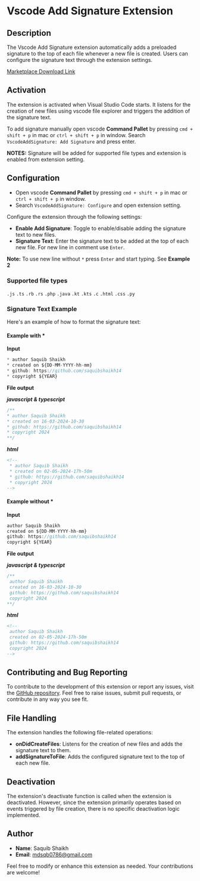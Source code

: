 # Vscode Add Signature Extension

## Description

The Vscode Add Signature extension automatically adds a preloaded signature to the top of each file whenever a new file is created. Users can configure the signature text through the extension settings.


[Marketplace Download Link](https://marketplace.visualstudio.com/items?itemName=saquibshaikh.vscode-add-signature)

## Activation

The extension is activated when Visual Studio Code starts. It listens for the creation of new files using vscode file explorer  and triggers the addition of the signature text.

To add signature manually open vscode **Command Pallet** by pressing `cmd + shift + p` in mac or `ctrl + shift + p` in window. Search `VscodeAddSignature: Add Signature` and press enter.

**NOTES:** Signature will be added for supported file types and extension is enabled from extension setting.

## Configuration

-   Open vscode **Command Pallet** by pressing `cmd + shift + p` in mac or `ctrl + shift + p` in window.
-   Search `VscodeAddSignature: Configure` and open extension setting.

Configure the extension through the following settings:

-   **Enable Add Signature**: Toggle to enable/disable adding the signature text to new files.
-   **Signature Text**: Enter the signature text to be added at the top of each new file. For new line in comment use ```Enter```.

**Note:** To use new line without ```*``` press ```Enter``` and start typing. See **Example 2**

### Supported file types
```.js``` ```.ts``` ```.rb``` ```.rs``` ```.php``` ```.java``` ```.kt``` ```.kts``` ```.c``` ```.html``` ```.css``` ```.py```

### Signature Text Example

Here's an example of how to format the signature text:

#### Example with *

**Input**
```javaScript
* author Saquib Shaikh
* created on ${DD-MM-YYYY-hh-mm}
* github: https://github.com/saquibshaikh14
* copyright ${YEAR}
```

**File output**

***javascript & typescript***
```javaScript
/**
* author Saquib Shaikh
* created on 16-03-2024-10-30
* github: https://github.com/saquibshaikh14
* copyright 2024
**/
```
***html***
```html
<!--
 * author Saquib Shaikh
 * created on 02-05-2024-17h-50m
 * github: https://github.com/saquibshaikh14
 * copyright 2024
-->
```

#### Example without \*
**Input**
```javaScript
author Saquib Shaikh
created on ${DD-MM-YYYY-hh-mm}
github: https://github.com/saquibshaikh14
copyright ${YEAR}
```
**File output**

***javascript & typescript***
```javaScript
/**
 author Saquib Shaikh
 created on 16-03-2024-10-30
 github: https://github.com/saquibshaikh14
 copyright 2024
**/
```
***html***
```html
<!--
 author Saquib Shaikh
 created on 02-05-2024-17h-50m
 github: https://github.com/saquibshaikh14
 copyright 2024
-->
```

## Contributing and Bug Reporting

To contribute to the development of this extension or report any issues, visit the [GitHub repository](https://github.com/saquibshaikh14/vscode-add-signature-extensoin.git). Feel free to raise issues, submit pull requests, or contribute in any way you see fit.


## File Handling

The extension handles the following file-related operations:

-   **onDidCreateFiles**: Listens for the creation of new files and adds the signature text to them.
-   **addSignatureToFile**: Adds the configured signature text to the top of each new file.

## Deactivation

The extension's deactivate function is called when the extension is deactivated. However, since the extension primarily operates based on events triggered by file creation, there is no specific deactivation logic implemented.

## Author

-   **Name**: Saquib Shaikh
-   **Email**: mdsqb0786@gmail.com

Feel free to modify or enhance this extension as needed. Your contributions are welcome!
